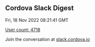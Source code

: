 ## Cordova Slack Digest
Fri, 18 Nov 2022 08:21:41 GMT

[User count: 4718](https://cordova.slack.com/)


Join the conversation at [slack.cordova.io](http://slack.cordova.io/)
